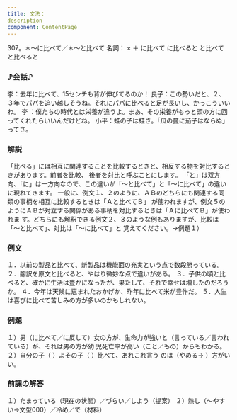 ```yaml
---
title: 文法：
description
component: ContentPage
---
```



307。＊～に比べて／＊～と比べて
名詞： × ＋ に比べて に比べると と比べて と比べると
### ♪会話♪
李：去年に比べて、15センチも背が伸びてるのか！
良子：この勢いだと、２、３年でパパを追い越しそうね。それにパパに比べると足が長いし、かっこういいわ。 李 ：僕たちの時代とは栄養が違うよ。まあ、その栄養がもっと頭の方に回ってくれたらいいんだけどね。 小平：蛙の子は蛙さ。「瓜の蔓に茄子はならぬ」ってさ。
### 解説
「比べる」には相互に関連することを比較するときと、相反する物を対比するときがあります。前者を比較、
後者を対比と呼ぶことにします。 「と」は双方向、「に」は一方向なので、この違いが「～と比べて」と「～に比べて」の違いに現れてきます。
一般に、例文１、２のように、ＡＢのどちらにも関連する同類の事柄を相互に比較するときは「Ａと比べてＢ」
が使われますが、例文５のようにＡＢが対立する関係がある事柄を対比するときは「Ａに比べてＢ」が使われま す。どちらにも解釈できる例文２、３のような例もありますが、比較は「～と比べて」、対比は「～に比べて」と 覚えてください。→例題１）
### 例文
１．以前の製品と比べて、新製品は機能面の充実という点で数段勝っている。
２．翻訳を原文と比べると、やはり微妙な点で違いがある。
３．子供の頃と比べると、確かに生活は豊かになったが、果たして、それで幸せは増したのだろうか。
４．今年は天候に恵まれたおかげか、昨年に比べて米が豊作だ。
５．人生は喜びに比べて苦しみの方が多いのかもしれない。
### 例題
１）男（に比べて／に反して）女の方が、生命力が強いと（言っている／言われている）が、それは男の方が幼 児死亡率が高い（こと／もの）からもわかる。
２）自分の子（ ）よその子（ ）比べて、あれこれ言う のは（やめる→ ）方がいい。
### 前課の解答
１）たまっている（現在の状態）／づらい／しよう（提案）
２）熱し（～やすい→文型000）／冷め／で（材料）
